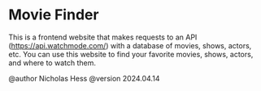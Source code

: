 # Movie Finder

This is a frontend website that makes requests to an API (https://api.watchmode.com/)
with a database of movies, shows, actors, etc. You can use this website to find your 
favorite movies, shows, actors, and where to watch them.

@author Nicholas Hess
@version 2024.04.14
